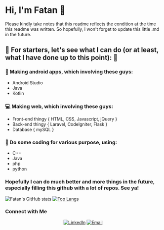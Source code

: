 # Hi, I'm Fatan 👋

<!--
**fatanisti/fatanisti** is a ✨ _special_ ✨ repository because its `README.md` (this file) appears on your GitHub profile.
-->

Please kindly take notes that this readme reflects the condition at the time this readme was written. So hopefully, I won't forget to update this little .md in the future.

## :star2: For starters, let's see what I can do (or at least, what I have done up to this point): :star2:

### :iphone: Making android apps, which involving these guys:
- Android Studio
- Java
- Kotlin

### :computer: Making web, which involving these guys:
- Front-end thingy { HTML, CSS, Javascript, jQuery }
- Back-end thingy { Laravel, CodeIgniter, Flask }
- Database { mySQL }

### :wrench: Do some coding for various purpose, using:
- C++
- Java
- php
- python

### Hopefully I can do much better and more things in the future, <b>especially filling this github with a lot of repos</b>. See ya!

![Fatan's GitHub stats](https://github-readme-stats.vercel.app/api?username=fatanisti&show_icons=true&theme=dracula)
[![Top Langs](https://github-readme-stats.vercel.app/api/top-langs/?username=fatanisti&layout=compact&theme=dracula)](https://github.com/anuraghazra/github-readme-stats)

### Connect with Me

<p align="center">
  <a target="_blank" href="https://www.linkedin.com/in/fatanahdiy97/"><img alt="LinkedIn" src="https://img.shields.io/badge/LinkedIn-Fatan%20A.%20Ahdiy-blue?style=for-the-badge&logo=linkedin"></a>
  <a target="_blank" href="mailto:fatanaufa97@gmail.com"><img alt="Email" src="https://img.shields.io/badge/Email-fatanaufa97@gmail.com-blue?style=for-the-badge&logo=gmail"></a>
</p>

